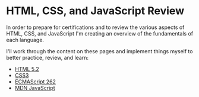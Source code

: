 # HTML, CSS, and JavaScript Review

In order to prepare for certifications and to review the various aspects of HTML, CSS, and JavaScript I'm creating an overview of the fundamentals of each language.

I'll work through the content on these pages and implement things myself to better practice, review, and learn:

* [HTML 5.2](https://www.w3.org/TR/html52/)
* [CSS3](https://developer.mozilla.org/en-US/docs/Web/CSS/CSS3)
* [ECMAScript 262](https://www.ecma-international.org/publications/standards/Ecma-262.htm)
* [MDN JavaScript](https://developer.mozilla.org/en-US/docs/Web/JavaScript)